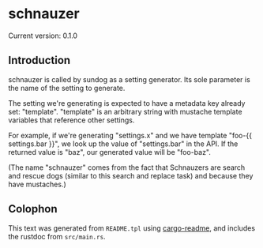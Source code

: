 # schnauzer

Current version: 0.1.0

## Introduction

schnauzer is called by sundog as a setting generator.
Its sole parameter is the name of the setting to generate.

The setting we're generating is expected to have a metadata key already set: "template".
"template" is an arbitrary string with mustache template variables that reference other settings.

For example, if we're generating "settings.x" and we have template "foo-{{ settings.bar }}", we look up the value of "settings.bar" in the API.
If the returned value is "baz", our generated value will be "foo-baz".

(The name "schnauzer" comes from the fact that Schnauzers are search and rescue dogs (similar to this search and replace task) and because they have mustaches.)

## Colophon

This text was generated from `README.tpl` using [cargo-readme](https://crates.io/crates/cargo-readme), and includes the rustdoc from `src/main.rs`.